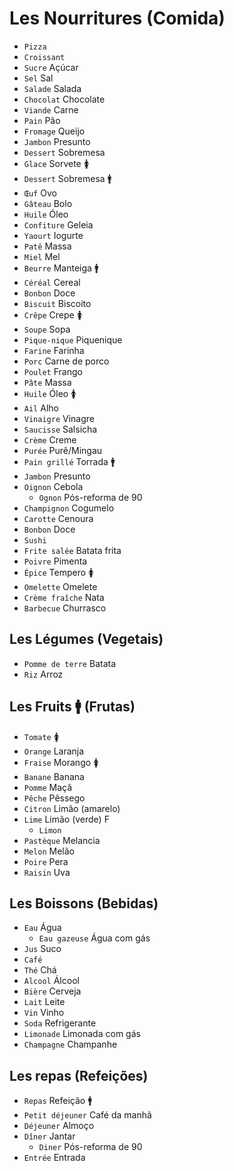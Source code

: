 # Les Nourritures (Comida)

-   `Pizza`
-   `Croissant`
-   `Sucre` Açúcar
-   `Sel` Sal
-   `Salade` Salada
-   `Chocolat` Chocolate
-   `Viande` Carne
-   `Pain` Pão
-   `Fromage` Queijo
-   `Jambon` Presunto
-   `Dessert` Sobremesa
-   `Glace` Sorvete 🚺
-   `Dessert` Sobremesa 🚹
-   `Œuf` Ovo
-   `Gâteau` Bolo
-   `Huile` Óleo
-   `Confiture` Geleia
-   `Yaourt` Iogurte
-   `Patê` Massa
-   `Miel` Mel
-   `Beurre` Manteiga 🚹
-   `Céréal` Cereal
-   `Bonbon` Doce
-   `Biscuit` Biscoito
-   `Crêpe` Crepe 🚺
-   `Soupe` Sopa
-   `Pique-nique` Piquenique
-   `Farine` Farinha
-   `Porc` Carne de porco
-   `Poulet` Frango
-   `Pâte` Massa
-   `Huile` Óleo 🚺
-   `Ail` Alho
-   `Vinaigre` Vinagre
-   `Saucisse` Salsicha
-   `Crème` Creme
-   `Purée` Purê/Mingau
-   `Pain grillé` Torrada 🚹
-   `Jambon` Presunto
-   `Oignon` Cebola
    -   `Ognon` Pós-reforma de 90
-   `Champignon` Cogumelo
-   `Carotte` Cenoura
-   `Bonbon` Doce
-   `Sushi`
-   `Frite salée` Batata frita
-   `Poivre` Pimenta
-   `Épice` Tempero 🚺
-   `Omelette` Omelete
-   `Crème fraîche` Nata
-   `Barbecue` Churrasco

## Les Légumes (Vegetais)

-   `Pomme de terre` Batata
-   `Riz` Arroz

## Les Fruits 🚹 (Frutas)

-   `Tomate` 🚺
-   `Orange` Laranja
-   `Fraise` Morango 🚺
-   `Banane` Banana
-   `Pomme` Maçã
-   `Pêche` Pêssego
-   `Citron` Limão (amarelo)
-   `Lime` Limão (verde) F
    -   `Limon`
-   `Pastèque` Melancia
-   `Melon` Melão
-   `Poire` Pera
-   `Raisin` Uva

## Les Boissons (Bebidas)

-   `Eau` Água
    -   `Eau gazeuse` Água com gás
-   `Jus` Suco
-   `Café`
-   `Thé` Chá
-   `Alcool` Álcool
-   `Bière` Cerveja
-   `Lait` Leite
-   `Vin` Vinho
-   `Soda` Refrigerante
-   `Limonade` Limonada com gás
-   `Champagne` Champanhe

## Les repas (Refeições)

-   `Repas` Refeição 🚹
-   `Petit déjeuner` Café da manhã
-   `Déjeuner` Almoço
-   `Dîner` Jantar
    -   `Diner` Pós-reforma de 90
-   `Entrée` Entrada
